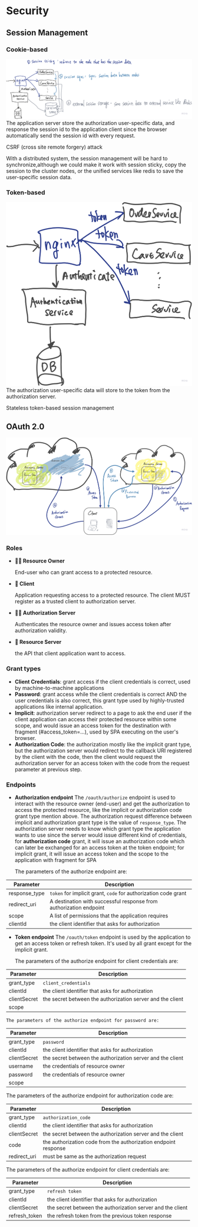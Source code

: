 # Security

## Session Management

### Cookie-based

![Cookie-based session management](./doc/img/cookie-based-session.png)
The application server store the authorization user-specific data, and response the session id to
the application client since the browser automatically send the session id with every request.

CSRF (cross site remote forgery) attack

With a distributed system, the session management will be hard to synchronize,although we could make
it
work with session sticky, copy the session to the cluster nodes, or the unified services like redis
to save the user-specific session data.

### Token-based

![Token-based session management](./doc/img/token-based-session.png)
The authorization user-specific data will store to the token from the authorization server.

Stateless token-based session management

## OAuth 2.0

![OAuth 2.0](./doc/img/OAuth.png)

### Roles

- **🧑‍💻 Resource Owner**

  End-user who can grant access to a protected resource.

- **📱 Client**

  Application requesting access to a protected resource. The client MUST register as a trusted
  client to authorization server.

- **👮‍♂️ Authorization Server**

  Authenticates the resource owner and issues access token after authorization validity.

- **🔐 Resource Server**

  the API that client application want to access.

### Grant types

- **Client Credentials**: grant access if the client credentials is correct, used by
  machine-to-machine applications
- **Password**: grant access while the client credentials is correct AND the user credentials is
  also correct, this grant type used by highly-trusted applications like internal application.
- **Implicit**: authorization server redirect to a page to ask the end user if the client
  application can access their protected resource within some scope, and would issue an access token
  for the destination with fragment (#access_token=...), used by SPA executing on the user's
  browser.
- **Authorization Code**: the authorization mostly like the implicit grant type, but the
  authorization server would redirect to the callback URI registered by the client with the code,
  then the client would request the authorization server for an access token with the code from the
  request parameter at previous step.

### Endpoints

- **Authorization endpoint**
  The `/oauth/authorize` endpoint is used to interact with the resource owner (end-user) and get the
  authorization to access the protected resource, like the implicit or authorization code grant type
  mention above. The authorization request difference between implicit and authorization grant type
  is the value of `response_type`.
  The authorization server needs to know which grant type the application wants to use since the
  server would issue different kind of credentials, for **authorization code** grant, it will issue
  an authorization code which can later be exchanged for an access token at the token endpoint; for
  implicit grant, it will issue an access token and the scope to the application with fragment for
  SPA

  The parameters of the authorize endpoint are:

| Parameter     | Description                                                        |
|---------------|--------------------------------------------------------------------|
| response_type | `token` for implicit grant, `code` for authorization code grant    |
| redirect_uri  | A destination with successful response from authorization endpoint |
| scope         | A list of permissions that the application requires                |
| clientId      | the client identifier that asks for authorization                  |

- **Token endpoint**
  The `/oauth/token` endpoint is used by the application to get an access token or refresh token.
  It's used by all grant except for the implicit grant.

  The parameters of the authorize endpoint for client credentials are:

| Parameter | Description                                                 |
| ------------ |-------------------------------------------------------------|
| grant_type | `client_credentials`                                        |
| clientId | the client identifier that asks for authorization           |
| clientSecret | the secret between the authorization server and the client  |
| scope |                                                             |

    The parameters of the authorize endpoint for password are:

| Parameter    | Description                                                |
|  --------- |------------------------------------------------------------|
| grant_type   | `password`                                                 |
| clientId     | the client identifier that asks for authorization          |
| clientSecret | the secret between the authorization server and the client |
| username     | the credentials of resource owner                          |
| password     | the credentials of resource owner                          |
| scope        |                                                            |

The parameters of the authorize endpoint for authorization code are:

| Parameter    | Description                                                     |
|-------------|-------------------------------------------------------------|
| grant_type   | `authorization_code`                                            |
| clientId     | the client identifier that asks for authorization               |
| clientSecret | the secret between the authorization server and the client      |
| code         | the authorization code from the authorization endpoint response |
| redirect_uri | must be same as the authorization request                       |

The parameters of the authorize endpoint for client credentials are:

| Parameter     | Description                                                |
|  --------- |------------------------------------------------------------|
| grant_type    | `refresh token`                                            |
| clientId      | the client identifier that asks for authorization          |
| clientSecret  | the secret between the authorization server and the client |
| refresh_token | the refresh token from the previous token response         |



